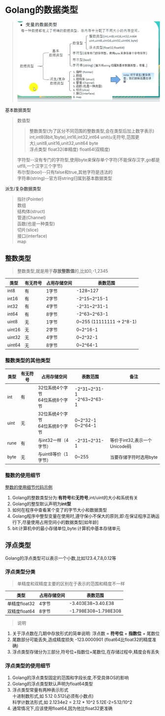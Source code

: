 # Golang的数据类型

> ![Golang的数据类型](./picture/变量的数据类型.png)  

基本数据类型  
> 数值型  
>> 整数类型(为了区分不同范围的整数类型,会在类型后加上数字表示) int,int8(8bit,1byte),int16,int32,int64 unit(u无符号,范围更大),unit8,unit16,unit32,unit64 byte  
>> 浮点类型 float32(单精度) float64(双精度)  
>
> 字符型--没有专门的字符型,使用byte来保存单个字符(不能保存汉字,go都是utf8,一个汉字三个字节)  
> 布尔型(bool)--只有false和true,其他字符是违法的  
> 字符串(string)--官方将string归属到基本数据类型  

派生/复杂数据类型  
> 指针(Pointer)  
> 数组  
> 结构体(struct)  
> 管道(Channel)  
> 函数(也是一种类型)  
> 切片(slice)  
> 接口(interface)  
> map  

## 整数类型

> 整数类型,就是用于**存放整数值**的,比如0,-1,2345  

类型 | 有无符号 | 占用存储空间 | 表数范围 |
---------|----------|---------|---------|
 int8     | 有       | 1字节 | -128~127     |
 int16    | 有       | 2字节 | -2^15~2^15-1 |
 int32    | 有       | 4字节 | -2^31~2^31-1 |
 int64    | 有       | 8字节 | -2^63~2^63-1 |
 uint8    | 无       | 1字节 | 0~255 (11111111 -> 2^8-1)        |
 uint16   | 无       | 2字节 | 0~2^16-1     |
 uint32   | 无       | 4字节 | 0~2^32-1     |
 uint64   | 无       | 8字节 | 0~2^64-1     |

### 整数类型的其他类型

类型 | 有无符号 | 占用存储空间 | 表数范围 | 备注 |
---------|----------|---------|---------|---------|
 int     | 有       | 32位系统4个字节<br> 64位系统8个字节 |-2^31~2^31-1<br> -2^63~2^63-1 |  |
 uint    | 无       | 32位系统4个字节<br> 64位系统8个字节 | 0~2^32-1<br> 0~2^64-1 |  |
 rune    | 有       | 与int32一样（4字节） | -2^31~2^31-1 | 等价于int32,表示一个Unicode码 |
 byte    | 无       | 与uint8等价（1字节） | 0~255 | 当要存储字符时选用byte |

### 整数的使用细节

[整数的使用细节代码示例](./src/main/useDetailToInteger.go)  

1. Golang的整数类型分为:**有符号**和**无符号**,int/uint的大小和系统有关
2. Golang的整型默认声明为**int型**
3. 如何在程序中查看某个变了的字节大小和数据类型
4. Golang程序中整型变量在使用时,遵守保小不保大的原则,即:在保证程序正确运行下,尽量使用占用空间小的数据类型[如年龄]
5. bit:计算机中的最小存储单位,byte:计算机中基本存储单元  

## 浮点类型

Golang的浮点类型可以表示一个小数,比如123.4,7.8,0.12等  

### 浮点类型分类

> 单精度和双精度主要的区别在于表示的范围和精度不一样

类型 | 占用存储空间 | 表数范围 |
---------|----------|---------|
 单精度float32 | 4字节 | -3.403E38~3.40.E38 |
 双精度float64 | 8字节 | -1.798E308~1.798E308 |

> 说明  

1. 关于浮点数在几期中存放形式的简单说明: 浮点数 = **符号位** + **指数位** + 尾数位  
2. 尾数部分可能丢失,造成精度损失 -123.0000901 (float64比float32的精度准确)
3. 浮点类型存储分为三部分,符号位+指数位+尾数位,在存储过程中,精度会有丢失

### 浮点类型的使用细节

1. Golang的浮点类型固定的范围和字段长度,不受具体OS的影响
2. Golang的浮点类型默认声明为float64类型
3. 浮点类型常量有两种表示形式  
   十进制数形式,如 5.12 0.512(必须有小数点)  
   科学计数法形式,如 2.1234e2 = 2.12 * 10^2 5.12E-2=5.12/10^2  
4. 通常情况下,应该使用float64,因为他比float32更准确

